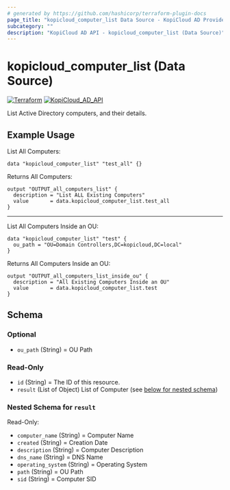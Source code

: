 ```yaml
---
# generated by https://github.com/hashicorp/terraform-plugin-docs
page_title: "kopicloud_computer_list Data Source - KopiCloud AD Provider"
subcategory: ""
description: "KopiCloud AD API - kopicloud_computer_list (Data Source)"
---
```


# kopicloud_computer_list (Data Source)
[![Terraform](https://img.shields.io/badge/terraform-v1.3+-blue.svg)](https://www.terraform.io/downloads.html) 
[![KopiCloud_AD_API](https://img.shields.io/badge/kopiCloud_ad-v1.0+-blueviolet.svg)](https://www.kopicloud-ad-api.com)

List Active Directory computers, and their details.

## Example Usage

List All Computers:

```
data "kopicloud_computer_list" "test_all" {}
```

Returns All Computers:

```
output "OUTPUT_all_computers_list" {
  description = "List ALL Existing Computers"
  value       = data.kopicloud_computer_list.test_all
}
```

----

List All Computers Inside an OU:

```
data "kopicloud_computer_list" "test" {
  ou_path = "OU=Domain Controllers,DC=kopicloud,DC=local"
}
```

Returns All Computers Inside an OU:

```
output "OUTPUT_all_computers_list_inside_ou" {
  description = "All Existing Computers Inside an OU"
  value       = data.kopicloud_computer_list.test
}
```

<!-- schema generated by tfplugindocs -->
## Schema

### Optional

- `ou_path` (String) = OU Path

### Read-Only

- `id` (String) = The ID of this resource.
- `result` (List of Object) List of Computer (see [below for nested schema](#nestedatt--result))

<a id="nestedatt--result"></a>
### Nested Schema for `result`

Read-Only:

- `computer_name` (String) = Computer Name
- `created` (String) = Creation Date
- `description` (String) = Computer Description
- `dns_name` (String) = DNS Name
- `operating_system` (String) = Operating System
- `path` (String) = OU Path
- `sid` (String) = Computer SID
